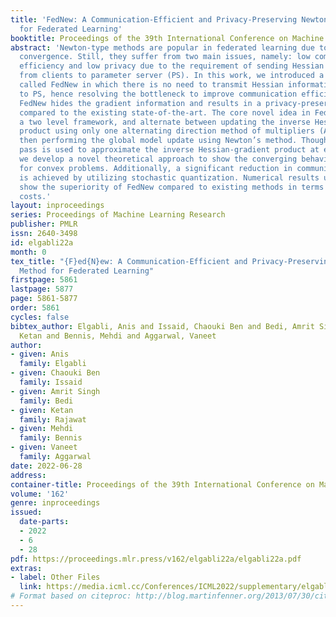 ```yaml
---
title: 'FedNew: A Communication-Efficient and Privacy-Preserving Newton-Type Method
  for Federated Learning'
booktitle: Proceedings of the 39th International Conference on Machine Learning
abstract: 'Newton-type methods are popular in federated learning due to their fast
  convergence. Still, they suffer from two main issues, namely: low communication
  efficiency and low privacy due to the requirement of sending Hessian information
  from clients to parameter server (PS). In this work, we introduced a novel framework
  called FedNew in which there is no need to transmit Hessian information from clients
  to PS, hence resolving the bottleneck to improve communication efficiency. In addition,
  FedNew hides the gradient information and results in a privacy-preserving approach
  compared to the existing state-of-the-art. The core novel idea in FedNew is to introduce
  a two level framework, and alternate between updating the inverse Hessian-gradient
  product using only one alternating direction method of multipliers (ADMM) step and
  then performing the global model update using Newton’s method. Though only one ADMM
  pass is used to approximate the inverse Hessian-gradient product at each iteration,
  we develop a novel theoretical approach to show the converging behavior of FedNew
  for convex problems. Additionally, a significant reduction in communication overhead
  is achieved by utilizing stochastic quantization. Numerical results using real datasets
  show the superiority of FedNew compared to existing methods in terms of communication
  costs.'
layout: inproceedings
series: Proceedings of Machine Learning Research
publisher: PMLR
issn: 2640-3498
id: elgabli22a
month: 0
tex_title: "{F}ed{N}ew: A Communication-Efficient and Privacy-Preserving {N}ewton-Type
  Method for Federated Learning"
firstpage: 5861
lastpage: 5877
page: 5861-5877
order: 5861
cycles: false
bibtex_author: Elgabli, Anis and Issaid, Chaouki Ben and Bedi, Amrit Singh and Rajawat,
  Ketan and Bennis, Mehdi and Aggarwal, Vaneet
author:
- given: Anis
  family: Elgabli
- given: Chaouki Ben
  family: Issaid
- given: Amrit Singh
  family: Bedi
- given: Ketan
  family: Rajawat
- given: Mehdi
  family: Bennis
- given: Vaneet
  family: Aggarwal
date: 2022-06-28
address:
container-title: Proceedings of the 39th International Conference on Machine Learning
volume: '162'
genre: inproceedings
issued:
  date-parts:
  - 2022
  - 6
  - 28
pdf: https://proceedings.mlr.press/v162/elgabli22a/elgabli22a.pdf
extras:
- label: Other Files
  link: https://media.icml.cc/Conferences/ICML2022/supplementary/elgabli22a-supp.zip
# Format based on citeproc: http://blog.martinfenner.org/2013/07/30/citeproc-yaml-for-bibliographies/
---
```

